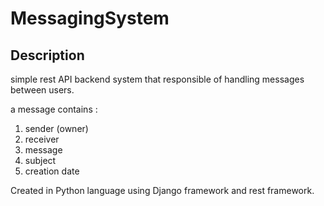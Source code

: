 # MessagingSystem
## Description
simple rest API backend system that responsible of handling messages between users.

a message contains :
1. sender (owner)
2. receiver
3. message
4. subject
5. creation date

Created in Python language using Django framework and rest framework.

